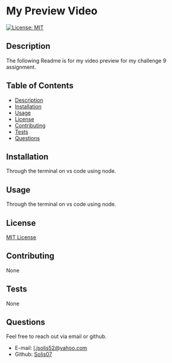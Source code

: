 
  # My Preview Video
  [![License: MIT](https://img.shields.io/badge/License-MIT-yellow.svg)](https://opensource.org/licenses/MIT)
  ## Description
  The following Readme is for my video preview for my challenge 9 assignment.
  ## Table of Contents
  * [Description](#description)
  * [Installation](#installation)
  * [Usage](#usage)
  * [License](#license)
  * [Contributing](#contributing)
  * [Tests](#tests)
  * [Questions](#questions)
  ## Installation
  Through the terminal on vs code using node.
  ## Usage
  Through the terminal on vs code using node.
  ## License
  [MIT License](http://choosealicense.com/licenses/mit/)
  ## Contributing
  None
  ## Tests
  None

  ## Questions
  Feel free to reach out via email or github.
  * E-mail: [l.jsolis52@yahoo.com](mailto:l.jsolis52@yahoo.com)
  * Github: [Solis07](https://github.com/Solis07)
